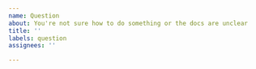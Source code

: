 ```yaml
---
name: Question
about: You're not sure how to do something or the docs are unclear
title: ''
labels: question
assignees: ''

---
```


<!-- If a specific doc is confusing, please link the page you're looking at -->

